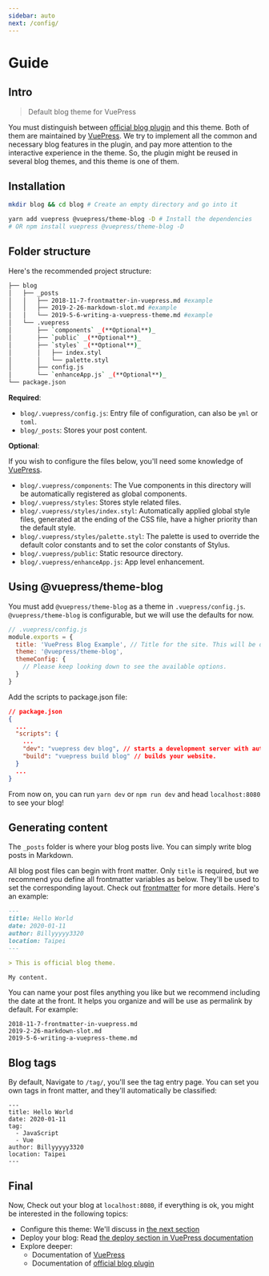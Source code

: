```yaml
---
sidebar: auto
next: /config/
---
```


# Guide


## Intro

> Default blog theme for VuePress 

You must distinguish between [official blog plugin](https://vuepress-plugin-blog.ulivz.com/) and this theme. Both of them are maintained by [VuePress](https://vuepress.vuejs.org/). We try to implement all the common and necessary blog features in the plugin, and pay more attention to the interactive experience in the theme. So, the plugin might be reused in several blog themes, and this theme is one of them.

## Installation

```bash
mkdir blog && cd blog # Create an empty directory and go into it

yarn add vuepress @vuepress/theme-blog -D # Install the dependencies
# OR npm install vuepress @vuepress/theme-blog -D
```
## Folder structure

Here's the recommended project structure:
```bash
├── blog
│   ├── _posts
│   │   ├── 2018-11-7-frontmatter-in-vuepress.md #example
│   │   ├── 2019-2-26-markdown-slot.md #example
│   │   └── 2019-5-6-writing-a-vuepress-theme.md #example
│   └── .vuepress
│       ├── `components` _(**Optional**)_
│       ├── `public` _(**Optional**)_
│       ├── `styles` _(**Optional**)_
│       │   ├── index.styl
│       │   └── palette.styl
│       ├── config.js
│       └── `enhanceApp.js` _(**Optional**)_
└── package.json
```

**Required**:

- `blog/.vuepress/config.js`: Entry file of configuration, can also be `yml` or `toml`.
- `blog/_posts`: Stores your post content.

**Optional**:


If you wish to configure the files below, you'll need some knowledge of [VuePress](https://vuepress.vuejs.org/).

- `blog/.vuepress/components`: The Vue components in this directory will be automatically registered as global components.
- `blog/.vuepress/styles`: Stores style related files.
- `blog/.vuepress/styles/index.styl`: Automatically applied global style files, generated at the ending of the CSS file, have a higher priority than the default style.
- `blog/.vuepress/styles/palette.styl`: The palette is used to override the default color constants and to set the color constants of Stylus.
- `blog/.vuepress/public`: Static resource directory.
- `blog/.vuepress/enhanceApp.js`: App level enhancement.


## Using @vuepress/theme-blog

You must add `@vuepress/theme-blog` as a theme in `.vuepress/config.js`. `@vuepress/theme-blog` is configurable, but we will use the defaults for now.

```js
// .vuepress/config.js
module.exports = {
  title: 'VuePress Blog Example', // Title for the site. This will be displayed in the navbar.
  theme: '@vuepress/theme-blog',
  themeConfig: {
    // Please keep looking down to see the available options.
  }
}
```
Add the scripts to package.json file:
```json
// package.json
{
  ...
  "scripts": {
    ...
    "dev": "vuepress dev blog", // starts a development server with automatic reload.
    "build": "vuepress build blog" // builds your website.
  }
  ...
}
```

From now on, you can run `yarn dev` or `npm run dev` and head `localhost:8080` to see your blog!

## Generating content

The `_posts` folder is where your blog posts live. You can simply write blog posts in Markdown.

All blog post files can begin with front matter. Only `title` is required, but we recommend you define all frontmatter variables as below. They'll be used to set the corresponding layout. Check out [frontmatter](config/front-matter) for more details. Here's an example:
```md
---
title: Hello World
date: 2020-01-11
author: Billyyyyy3320
location: Taipei  
---

> This is official blog theme.

My content.
```
You can name your post files anything you like but we recommend including the date at the front.
It helps you organize and will be use as permalink by default. For example:

```
2018-11-7-frontmatter-in-vuepress.md 
2019-2-26-markdown-slot.md 
2019-5-6-writing-a-vuepress-theme.md 
```

## Blog tags

By default, Navigate to `/tag/`, you'll see the tag entry page.
You can set you own tags in front matter, and they'll automatically be classified:

```yaml{4-6}
---
title: Hello World
date: 2020-01-11
tag: 
  - JavaScript
  - Vue
author: Billyyyyy3320
location: Taipei  
---
```

## Final

Now, Check out your blog at `localhost:8080`, if everything is ok, you might be interested in the following topics:

- Configure this theme: We'll discuss in [the next section](../config)
- Deploy your blog: Read [the deploy section in VuePress documentation](https://vuepress.vuejs.org/guide/deploy.html)
- Explore deeper: 
  - Documentation of [VuePress](https://vuepress.vuejs.org/)
  - Documentation of [official blog plugin](https://vuepress-plugin-blog.ulivz.com/)
